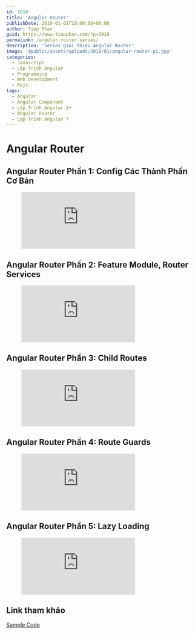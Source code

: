 ```yaml
---
id: 1010
title: 'Angular Router'
publishDate: 2019-01-01T10:00:00+00:00
author: Tiep Phan
guid: https://www.tiepphan.com/?p=1010
permalink: /angular-router-series/
description: 'Series giới thiệu Angular Router'
image: '@public/assets/uploads/2019/01/angular-router-p1.jpg'
categories:
  - Javascript
  - Lập Trình Angular
  - Programming
  - Web Development
  - Rxjs
tags:
  - Angular
  - Angular Component
  - Lập Trình Angular 2+
  - Angular Router
  - Lập Trình Angular 7
---
```


# Angular Router

## Angular Router Phần 1: Config Các Thành Phần Cơ Bản

<figure class="video_container">
  <iframe src="https://www.youtube.com/embed/O7oovsRmYXQ" frameborder="0" allowfullscreen="true"> </iframe>
</figure>

## Angular Router Phần 2: Feature Module, Router Services

<figure class="video_container">
  <iframe src="https://www.youtube.com/embed/5PNcMow_yw0" frameborder="0" allowfullscreen="true"> </iframe>
</figure>

## Angular Router Phần 3: Child Routes

<figure class="video_container">
  <iframe src="https://www.youtube.com/embed/BjZOnpKjDpE" frameborder="0" allowfullscreen="true"> </iframe>
</figure>

## Angular Router Phần 4: Route Guards

<figure class="video_container">
  <iframe src="https://www.youtube.com/embed/9ywvpgmWN1s" frameborder="0" allowfullscreen="true"> </iframe>
</figure>

## Angular Router Phần 5: Lazy Loading

<figure class="video_container">
  <iframe src="https://www.youtube.com/embed/3l5NN0TrfrQ" frameborder="0" allowfullscreen="true"> </iframe>
</figure>

## Link tham khảo

<a href="https://github.com/tieppt/ng-router-training" target="_blank">Sample Code</a>


